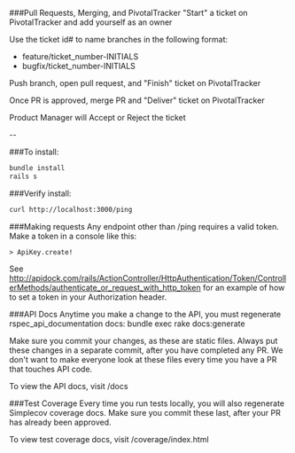 ###Pull Requests, Merging, and PivotalTracker
"Start" a ticket on PivotalTracker and add yourself as an owner

Use the ticket id# to name branches in the following format:
+ feature/ticket_number-INITIALS
+ bugfix/ticket_number-INITIALS

Push branch, open pull request, and "Finish" ticket on PivotalTracker

Once PR is approved, merge PR and "Deliver" ticket on PivotalTracker

Product Manager will Accept or Reject the ticket

--

###To install:

```sh
bundle install
rails s
```

###Verify install:
```sh
curl http://localhost:3000/ping
```

###Making requests
Any endpoint other than /ping requires a valid token. Make a token in a console like this:
```
> ApiKey.create!
```

See http://apidock.com/rails/ActionController/HttpAuthentication/Token/ControllerMethods/authenticate_or_request_with_http_token for an example of how to set a token in your Authorization header.

###API Docs
Anytime you make a change to the API, you must regenerate rspec_api_documentation docs:
bundle exec rake docs:generate

Make sure you commit your changes, as these are static files. Always put these changes in a separate commit, after you have completed any PR. We don't want to make everyone look at these files every time you have a PR that touches API code.

To view the API docs, visit <hostname>/docs

###Test Coverage
Every time you run tests locally, you will also regenerate Simplecov coverage docs. Make sure you commit these last, after your PR has already been approved.

To view test coverage docs, visit <hostname>/coverage/index.html


